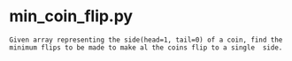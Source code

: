 # min_coin_flip.py
    Given array representing the side(head=1, tail=0) of a coin, find the minimum flips to be made to make al the coins flip to a single  side.
